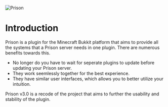 ![Prison](https://mc-prison.tech/assets/img/Banner.png)

# Introduction
Prison is a plugin for the Minecraft Bukkit platform that aims to provide all the
systems that a Prison server needs in one plugin. There are numerous benefits towards this.
* No longer do you have to wait for seperate plugins to update before updating
your Prison server.
* They work seemlessly together for the best experience.
* They have similar user interfaces, which allows you to better utilize your intuition.

Prison v3.0 is a recode of the project that aims to further the usability and stability of the plugin.
